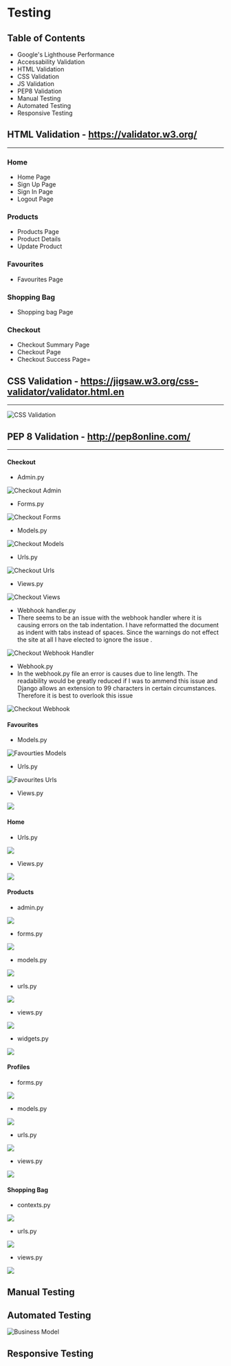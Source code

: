 # Testing

## Table of Contents

- Google's Lighthouse Performance
- Accessability Validation
- HTML Validation
- CSS Validation
- JS Validation
- PEP8 Validation
- Manual Testing
- Automated Testing
- Responsive Testing

## HTML Validation - https://validator.w3.org/
---

### Home
- Home Page
- Sign Up Page
- Sign In Page
- Logout Page

### Products
- Products Page
- Product Details
- Update Product

### Favourites
- Favourites Page

### Shopping Bag 
- Shopping bag Page

### Checkout
- Checkout Summary Page
- Checkout Page
- Checkout Success Page=

## CSS Validation - https://jigsaw.w3.org/css-validator/validator.html.en
---

![CSS Validation](./testing_images/CSS%20Validator.png "CSS Validation")

## PEP 8 Validation - http://pep8online.com/
---

#### Checkout
- Admin.py

![Checkout Admin](./testing_images/checkout-admin.png "Checkout Admin")

- Forms.py

![Checkout Forms](./testing_images/checkout-forms.png "Checkout Forms")

- Models.py

![Checkout Models](./testing_images/checkout-models.png "Checkout Models")

- Urls.py

![Checkout Urls](./testing_images/checkout-urls.png "Checkout Urls")

- Views.py

![Checkout Views](./testing_images/checkout-views.png "Checkout Views")

- Webhook handler.py
- There seems to be an issue with the webhook handler where it is causing errors on the tab indentation. I have reformatted the document as indent with tabs instead of spaces. Since the warnings do not effect the site at all I have elected to ignore the issue .

![Checkout Webhook Handler](./testing_images/checkout-webhookhandler.png "Webhook Handler")

- Webhook.py
- In the webhook.py file an error is causes due to line length. The readability would be greatly reduced if I was to ammend this issue and Django allows an extension to 99 characters in certain circumstances. Therefore it is best to overlook this issue

![Checkout Webhook](./testing_images/checkout-webhook.png "Checkout Webhook")

#### Favourites
- Models.py

![Favourties Models](./testing_images/favourites-models.png "Favourties Models")

- Urls.py

![Favourites Urls](./testing_images/favourites-urls.png "Favourites Urls")

- Views.py

![](./testing_images/favourites-views.png "")

#### Home

- Urls.py

![](./testing_images/home-urls.png"")

- Views.py

![](./testing_images/home-views.png"")

#### Products

- admin.py

![](./testing_images/products-admin.png "")

- forms.py

![](./testing_images/products-forms.png "")

- models.py

![](./testing_images/products-models.png "")

- urls.py

![](./testing_images/checkout-urls.png "")

- views.py

![](./testing_images/products-views.png "")

- widgets.py

![](./testing_images/products-widgets.png "")

#### Profiles

- forms.py

![](./testing_images/profiles-forms.png "")

- models.py

![](./testing_images/profiles-models.png "")

- urls.py

![](./testing_images/products-urls.png "")

- views.py

![](./testing_images/profiles-views.png "")


#### Shopping Bag

- contexts.py

![](./testing_images/shoppingbag-contexts.png "")

- urls.py

![](./testing_images/shoppingbag-urls.png "")

- views.py

![](./testing_images/shoppingbag-views.png "")

## Manual Testing


## Automated Testing

![Business Model](./media/test_urls.png "Title")

## Responsive Testing
